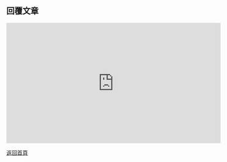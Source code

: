 ## 回覆文章

<div align="center">
<iframe width="560" height="315" src="https://www.youtube.com/embed/OgJSBHiPWB0" frameborder="0" allow="accelerometer; autoplay; encrypted-media; gyroscope; picture-in-picture" allowfullscreen></iframe>
</div>
  
[返回首頁](https://kimieno.github.io/android.pitt) 